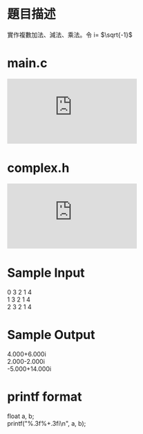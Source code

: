 # 題目描述
實作複數加法、減法、乘法。令 i= $\sqrt{-1}$ 
# main.c
![main.c](https://github.com/WjrHyl/judge-girl/blob/main/Advanced/10059.%20Complex%20Number/main.c)
# complex.h
![complex.h](https://github.com/WjrHyl/judge-girl/blob/main/Advanced/10059.%20Complex%20Number/complex.h)
# Sample Input
0 3 2 1 4 <br>
1 3 2 1 4 <br>
2 3 2 1 4 
# Sample Output
4.000+6.000i <br>
2.000-2.000i <br>
-5.000+14.000i
# printf format
float a, b; <br>
printf("%.3f%+.3fi\n", a, b);

